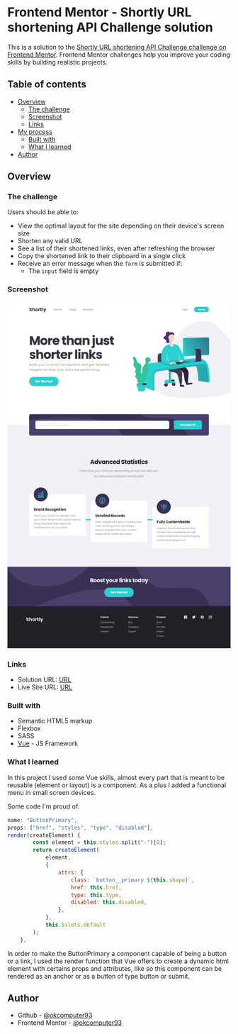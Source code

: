 # Frontend Mentor - Shortly URL shortening API Challenge solution

This is a solution to the [Shortly URL shortening API Challenge challenge on Frontend Mentor](https://www.frontendmentor.io/challenges/url-shortening-api-landing-page-2ce3ob-G). Frontend Mentor challenges help you improve your coding skills by building realistic projects.

## Table of contents

-   [Overview](#overview)
    -   [The challenge](#the-challenge)
    -   [Screenshot](#screenshot)
    -   [Links](#links)
-   [My process](#my-process)
    -   [Built with](#built-with)
    -   [What I learned](#what-i-learned)
-   [Author](#author)

## Overview

### The challenge

Users should be able to:

-   View the optimal layout for the site depending on their device's screen size
-   Shorten any valid URL
-   See a list of their shortened links, even after refreshing the browser
-   Copy the shortened link to their clipboard in a single click
-   Receive an error message when the `form` is submitted if:
    -   The `input` field is empty

### Screenshot

![](./screenshot.png)

### Links

-   Solution URL: [URL](https://github.com/okcomputer93/url-shortening)
-   Live Site URL: [URL](https://okcomputer93.github.io/url-shortening)

### Built with

-   Semantic HTML5 markup
-   Flexbox
-   SASS
-   [Vue](https://vuejs.org/) - JS Framework

### What I learned

In this project I used some Vue skills, almost every part that is meant to be reusable (element or layout) is a component. As a plus I added a functional menu in small screen devices.

Some code I'm proud of:

```js
name: "ButtonPrimary",
props: ["href", "styles", "type", "disabled"],
render(createElement) {
        const element = this.styles.split("-")[0];
        return createElement(
            element,
            {
                attrs: {
                    class: `button__primary ${this.shape}`,
                    href: this.href,
                    type: this.type,
                    disabled: this.disabled,
                },
            },
            this.$slots.default
        );
    },
```

In order to make the ButtonPrimary a component capable of being a button or a link, I used the render function that Vue offers to create a dynamic html element with certains props and attributes, like so this component can be rendered as an anchor or as a button of type button or submit.

## Author

-   Github - [@okcomputer93](https://github.com/okcomputer93)
-   Frontend Mentor - [@okcomputer93](https://www.frontendmentor.io/profile/okcomputer93)
